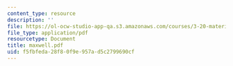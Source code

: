 ```yaml
---
content_type: resource
description: ''
file: https://ol-ocw-studio-app-qa.s3.amazonaws.com/courses/3-20-materials-at-equilibrium-sma-5111-fall-2003/f5fbfeda28f80f9e957ad5c2799690cf_maxwell.pdf
file_type: application/pdf
resourcetype: Document
title: maxwell.pdf
uid: f5fbfeda-28f8-0f9e-957a-d5c2799690cf
---
```

